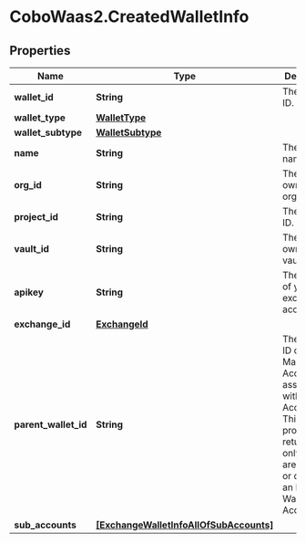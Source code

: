 # CoboWaas2.CreatedWalletInfo

## Properties

Name | Type | Description | Notes
------------ | ------------- | ------------- | -------------
**wallet_id** | **String** | The wallet ID. | 
**wallet_type** | [**WalletType**](WalletType.md) |  | 
**wallet_subtype** | [**WalletSubtype**](WalletSubtype.md) |  | 
**name** | **String** | The wallet name. | 
**org_id** | **String** | The ID of the owning organization. | 
**project_id** | **String** | The project ID. | [optional] 
**vault_id** | **String** | The ID of the owning vault. | 
**apikey** | **String** | The API key of your exchange account. | 
**exchange_id** | [**ExchangeId**](ExchangeId.md) |  | 
**parent_wallet_id** | **String** | The wallet ID of the Main Account associated with the Sub Account. This property is returned only if you are creating or querying an Exchange Wallet (Sub Account). | [optional] 
**sub_accounts** | [**[ExchangeWalletInfoAllOfSubAccounts]**](ExchangeWalletInfoAllOfSubAccounts.md) |  | [optional] 



